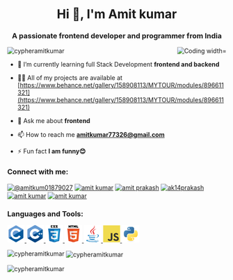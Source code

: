 <h1 align="center">Hi 👋, I'm Amit kumar</h1>
<h3 align="center">A passionate frontend developer and programmer from India</h3>
<img align="right" alt="Coding width="400" src="https://media3.giphy.com/media/qgQUggAC3Pfv687qPC/giphy.gif">

<p align="left"> <img src="https://komarev.com/ghpvc/?username=cypheramitkumar&label=Profile%20views&color=0e75b6&style=flat" alt="cypheramitkumar" /> </p>

- 🌱 I’m currently learning full Stack Development **frontend and backend**

- 👨‍💻 All of my projects are available at [https://www.behance.net/gallery/158908113/MYTOUR/modules/896611321](https://www.behance.net/gallery/158908113/MYTOUR/modules/896611321)

- 💬 Ask me about **frontend**

- 📫 How to reach me **amitkumar77326@gmail.com**

- ⚡ Fun fact **I am funny😊**

<h3 align="left">Connect with me:</h3>
<p align="left">
<a href="https://twitter.com/@amitkum01879027" target="blank"><img align="center" src="https://raw.githubusercontent.com/rahuldkjain/github-profile-readme-generator/master/src/images/icons/Social/twitter.svg" alt="@amitkum01879027" height="30" width="40" /></a>
<a href="https://linkedin.com/in/amit kumar" target="blank"><img align="center" src="https://raw.githubusercontent.com/rahuldkjain/github-profile-readme-generator/master/src/images/icons/Social/linked-in-alt.svg" alt="amit kumar" height="30" width="40" /></a>
<a href="https://fb.com/amit prakash" target="blank"><img align="center" src="https://raw.githubusercontent.com/rahuldkjain/github-profile-readme-generator/master/src/images/icons/Social/facebook.svg" alt="amit prakash" height="30" width="40" /></a>
<a href="https://instagram.com/ak14prakash" target="blank"><img align="center" src="https://raw.githubusercontent.com/rahuldkjain/github-profile-readme-generator/master/src/images/icons/Social/instagram.svg" alt="ak14prakash" height="30" width="40" /></a>
<a href="https://www.behance.net/amit kumar" target="blank"><img align="center" src="https://raw.githubusercontent.com/rahuldkjain/github-profile-readme-generator/master/src/images/icons/Social/behance.svg" alt="amit kumar" height="30" width="40" /></a>
<a href="https://www.hackerrank.com/amit kumar" target="blank"><img align="center" src="https://raw.githubusercontent.com/rahuldkjain/github-profile-readme-generator/master/src/images/icons/Social/hackerrank.svg" alt="amit kumar" height="30" width="40" /></a>
</p>

<h3 align="left">Languages and Tools:</h3>
<p align="left"> <a href="https://www.cprogramming.com/" target="_blank" rel="noreferrer"> <img src="https://raw.githubusercontent.com/devicons/devicon/master/icons/c/c-original.svg" alt="c" width="40" height="40"/> </a> <a href="https://www.w3schools.com/cpp/" target="_blank" rel="noreferrer"> <img src="https://raw.githubusercontent.com/devicons/devicon/master/icons/cplusplus/cplusplus-original.svg" alt="cplusplus" width="40" height="40"/> </a> <a href="https://www.w3schools.com/css/" target="_blank" rel="noreferrer"> <img src="https://raw.githubusercontent.com/devicons/devicon/master/icons/css3/css3-original-wordmark.svg" alt="css3" width="40" height="40"/> </a> <a href="https://www.w3.org/html/" target="_blank" rel="noreferrer"> <img src="https://raw.githubusercontent.com/devicons/devicon/master/icons/html5/html5-original-wordmark.svg" alt="html5" width="40" height="40"/> </a> <a href="https://www.java.com" target="_blank" rel="noreferrer"> <img src="https://raw.githubusercontent.com/devicons/devicon/master/icons/java/java-original.svg" alt="java" width="40" height="40"/> </a> <a href="https://developer.mozilla.org/en-US/docs/Web/JavaScript" target="_blank" rel="noreferrer"> <img src="https://raw.githubusercontent.com/devicons/devicon/master/icons/javascript/javascript-original.svg" alt="javascript" width="40" height="40"/> </a> <a href="https://www.python.org" target="_blank" rel="noreferrer"> <img src="https://raw.githubusercontent.com/devicons/devicon/master/icons/python/python-original.svg" alt="python" width="40" height="40"/> </a> </p>

<p><img align="left" src="https://github-readme-stats.vercel.app/api/top-langs?username=cypheramitkumar&show_icons=true&locale=en&layout=compact" alt="cypheramitkumar" /></p>

<p>&nbsp;<img align="center" src="https://github-readme-stats.vercel.app/api?username=cypheramitkumar&show_icons=true&locale=en" alt="cypheramitkumar" /></p>

<p><img align="center" src="https://github-readme-streak-stats.herokuapp.com/?user=cypheramitkumar&" alt="cypheramitkumar" /></p>
